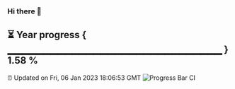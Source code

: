 ### Hi there 👋
⏳ Year progress { ▁▁▁▁▁▁▁▁▁▁▁▁▁▁▁▁▁▁▁▁▁▁▁▁▁▁▁▁▁▁ } 1.58 %
---
⏰ Updated on Fri, 06 Jan 2023 18:06:53 GMT
![Progress Bar CI](https://github.com/Moyi321/Moyi321/workflows/Progress%20Bar%20CI/badge.svg)
